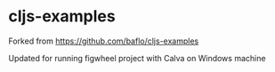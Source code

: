 # cljs-examples

Forked from https://github.com/baflo/cljs-examples

Updated for running figwheel project with Calva on Windows machine

